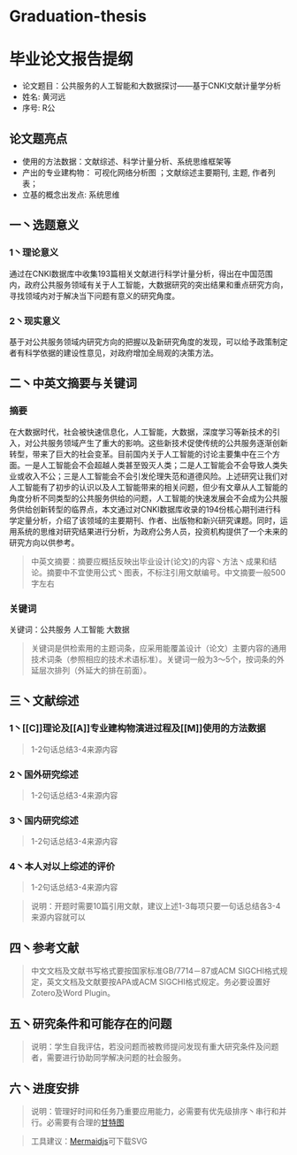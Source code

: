# Graduation-thesis


# 毕业论文报告提纲

* 论文题目：公共服务的人工智能和大数据探讨——基于CNKI文献计量学分析
* 姓名: 黄河远
* 序号: R公
<!--more-->

## 论文题亮点

* 使用的方法数据：文献综述、科学计量分析、系统思维框架等
* 产出的专业建构物： 可视化网络分析图 ；文献综述主要期刊, 主题, 作者列表；
* 立基的概念出发点: 系统思维


## 一丶选题意义
### 1丶理论意义

通过在CNKI数据库中收集193篇相关文献进行科学计量分析，得出在中国范围内，政府公共服务领域有关于人工智能，大数据研究的突出结果和重点研究方向，寻找领域内对于解决当下问题有意义的研究角度。



### 2丶现实意义

基于对公共服务领域内研究方向的把握以及新研究角度的发现，可以给予政策制定者有科学依据的建设性意见，对政府增加全局观的决策方法。


## 二丶中英文摘要与关键词

### 摘要

在大数据时代，社会被快速信息化，人工智能，大数据，深度学习等新技术的引入，对公共服务领域产生了重大的影响。这些新技术促使传统的公共服务逐渐创新转型，带来了巨大的社会变革。目前国内关于人工智能的讨论主要集中在三个方面。一是人工智能会不会超越人类甚至毁灭人类；二是人工智能会不会导致人类失业或收入不公；三是人工智能会不会引发伦理失范和道德风险。上述研究让我们对人工智能有了初步的认识以及人工智能带来的相关问题，但少有文章从人工智能的角度分析不同类型的公共服务供给的问题，人工智能的快速发展会不会成为公共服务供给创新转型的临界点，本文通过对CNKI数据库收录的194份核心期刊进行科学定量分析，介绍了该领域的主要期刊、作者、出版物和新兴研究课题。同时，运用系统的思维对研究结果进行分析，为政府公务人员，投资机构提供了一个未来的研究方向以供参考。

> 中英文摘要：摘要应概括反映出毕业设计(论文)的内容丶方法丶成果和结论。摘要中不宜使用公式丶图表，不标注引用文献编号。中文摘要一般500字左右
 

### 关键词

关键词：公共服务 人工智能 大数据   
>  关键词是供检索用的主题词条，应采用能覆盖设计（论文）主要内容的通用技术词条（参照相应的技术术语标准）。关键词一般为3～5个，按词条的外延层次排列（外延大的排在前面）。



## 三丶文献综述

### 1丶[[C]]理论及[[A]]专业建构物演进过程及[[M]]使用的方法数据

> 1-2句话总结3-4来源内容

### 2丶国外研究综述

> 1-2句话总结3-4来源内容

### 3丶国内研究综述

> 1-2句话总结3-4来源内容

### 4丶本人对以上综述的评价

> 1-2句话总结3-4来源内容

> 说明：开题时需要10篇引用文献，建议上述1-3每项只要一句话总结各3-4来源内容就可以


## 四丶参考文献

> 中文文档及文献书写格式要按国家标准GB/7714－87或ACM SIGCHI格式规定，英文文档及文献要按APA或ACM SIGCHI格式规定。务必要设置好Zotero及Word Plugin。


## 五丶研究条件和可能存在的问题
> 说明：学生自我评估，若没问题而被教师提问发现有重大研究条件及问题者，需要进行协助同学解决问题的社会服务。

## 六丶进度安排
> 说明：管理好时间和任务乃重要应用能力，必需要有优先级排序丶串行和并行。必需要有合理的[甘特图](https://www.mindtheproduct.com/tame-your-roadmap/)

> 工具建议：[Mermaidjs](https://mermaidjs.github.io/mermaid-live-editor/)可下载SVG
 

